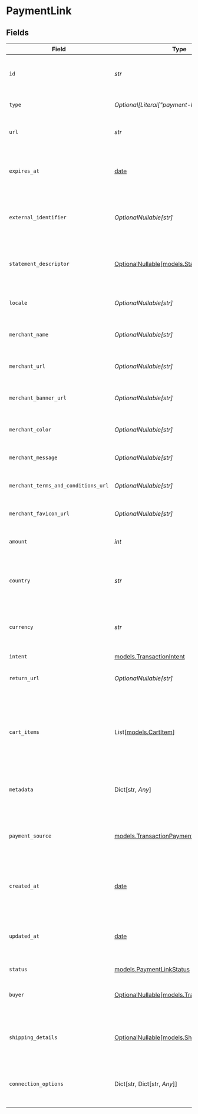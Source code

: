 # PaymentLink


## Fields

| Field                                                                                  | Type                                                                                   | Required                                                                               | Description                                                                            | Example                                                                                |
| -------------------------------------------------------------------------------------- | -------------------------------------------------------------------------------------- | -------------------------------------------------------------------------------------- | -------------------------------------------------------------------------------------- | -------------------------------------------------------------------------------------- |
| `id`                                                                                   | *str*                                                                                  | :heavy_check_mark:                                                                     | The unique identifier for the payment link.                                            | a1b2c3d4-5678-90ab-cdef-1234567890ab                                                   |
| `type`                                                                                 | *Optional[Literal["payment-link"]]*                                                    | :heavy_minus_sign:                                                                     | Always `payment-link`.                                                                 | payment-link                                                                           |
| `url`                                                                                  | *str*                                                                                  | :heavy_check_mark:                                                                     | The URL for the payment link.                                                          | https://example.com/link/a1b2c3d4-5678-90ab-cdef-1234567890ab                          |
| `expires_at`                                                                           | [date](https://docs.python.org/3/library/datetime.html#date-objects)                   | :heavy_minus_sign:                                                                     | The expiration date and time for the payment link.                                     | 2024-06-01T00:00:00.000Z                                                               |
| `external_identifier`                                                                  | *OptionalNullable[str]*                                                                | :heavy_minus_sign:                                                                     | The merchant reference for the payment link.                                           | external-12345                                                                         |
| `statement_descriptor`                                                                 | [OptionalNullable[models.StatementDescriptor]](../models/statementdescriptor.md)       | :heavy_minus_sign:                                                                     | The statement descriptor for the payment link.                                         |                                                                                        |
| `locale`                                                                               | *OptionalNullable[str]*                                                                | :heavy_minus_sign:                                                                     | The locale for the payment link.                                                       | en                                                                                     |
| `merchant_name`                                                                        | *OptionalNullable[str]*                                                                | :heavy_minus_sign:                                                                     | The merchant's display name.                                                           | ACME Inc.                                                                              |
| `merchant_url`                                                                         | *OptionalNullable[str]*                                                                | :heavy_minus_sign:                                                                     | The merchant's website URL.                                                            | https://merchant.example.com                                                           |
| `merchant_banner_url`                                                                  | *OptionalNullable[str]*                                                                | :heavy_minus_sign:                                                                     | The merchant's banner image URL.                                                       | https://merchant.example.com/banner.png                                                |
| `merchant_color`                                                                       | *OptionalNullable[str]*                                                                | :heavy_minus_sign:                                                                     | The merchant's brand color.                                                            | #FF5733                                                                                |
| `merchant_message`                                                                     | *OptionalNullable[str]*                                                                | :heavy_minus_sign:                                                                     | A message from the merchant.                                                           | Thank you for your purchase!                                                           |
| `merchant_terms_and_conditions_url`                                                    | *OptionalNullable[str]*                                                                | :heavy_minus_sign:                                                                     | URL to the merchant's terms and conditions.                                            | https://merchant.example.com/terms                                                     |
| `merchant_favicon_url`                                                                 | *OptionalNullable[str]*                                                                | :heavy_minus_sign:                                                                     | URL to the merchant's favicon.                                                         | https://merchant.example.com/favicon.ico                                               |
| `amount`                                                                               | *int*                                                                                  | :heavy_check_mark:                                                                     | The amount for the payment link.                                                       | 1299                                                                                   |
| `country`                                                                              | *str*                                                                                  | :heavy_check_mark:                                                                     | The country code for the payment link.                                                 | DE                                                                                     |
| `currency`                                                                             | *str*                                                                                  | :heavy_check_mark:                                                                     | The currency code for the payment link.                                                | EUR                                                                                    |
| `intent`                                                                               | [models.TransactionIntent](../models/transactionintent.md)                             | :heavy_check_mark:                                                                     | N/A                                                                                    |                                                                                        |
| `return_url`                                                                           | *OptionalNullable[str]*                                                                | :heavy_minus_sign:                                                                     | The return URL after payment completion.                                               | https://merchant.example.com/return                                                    |
| `cart_items`                                                                           | List[[models.CartItem](../models/cartitem.md)]                                         | :heavy_check_mark:                                                                     | The cart items for the payment link.                                                   | [<br/>{<br/>"amount": {<br/>"currency": "USD",<br/>"value": 500<br/>},<br/>"name": "Widget",<br/>"quantity": 2<br/>}<br/>] |
| `metadata`                                                                             | Dict[str, *Any*]                                                                       | :heavy_minus_sign:                                                                     | Arbitrary metadata for the payment link.                                               | {<br/>"order_id": "ORD-12345"<br/>}                                                    |
| `payment_source`                                                                       | [models.TransactionPaymentSource](../models/transactionpaymentsource.md)               | :heavy_check_mark:                                                                     | The way payment method information made it to this transaction.                        |                                                                                        |
| `created_at`                                                                           | [date](https://docs.python.org/3/library/datetime.html#date-objects)                   | :heavy_check_mark:                                                                     | The date and time the payment link was created.                                        | 2024-05-30T12:34:56.000Z                                                               |
| `updated_at`                                                                           | [date](https://docs.python.org/3/library/datetime.html#date-objects)                   | :heavy_check_mark:                                                                     | The date and time the payment link was last updated.                                   | 2024-05-30T13:00:00.000Z                                                               |
| `status`                                                                               | [models.PaymentLinkStatus](../models/paymentlinkstatus.md)                             | :heavy_check_mark:                                                                     | N/A                                                                                    |                                                                                        |
| `buyer`                                                                                | [OptionalNullable[models.TransactionBuyer]](../models/transactionbuyer.md)             | :heavy_minus_sign:                                                                     | The buyer associated with the payment link.                                            |                                                                                        |
| `shipping_details`                                                                     | [OptionalNullable[models.ShippingDetails]](../models/shippingdetails.md)               | :heavy_minus_sign:                                                                     | The shipping details for the payment link.                                             |                                                                                        |
| `connection_options`                                                                   | Dict[str, Dict[str, *Any*]]                                                            | :heavy_minus_sign:                                                                     | The connection options for the payment link.                                           |                                                                                        |